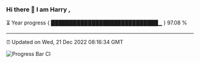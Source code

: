 ### Hi there 👋 I am Harry , 

⏳ Year progress { █████████████████████████████▁ } 97.08 %

---

⏰ Updated on Wed, 21 Dec 2022 08:16:34 GMT

![Progress Bar CI](https://github.com/duykhang68/duykhang68/workflows/Progress%20Bar%20CI/badge.svg)
